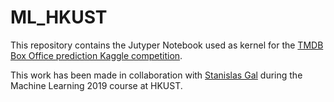 # ML_HKUST

This repository contains the Jutyper Notebook used as kernel for the [TMDB Box Office prediction Kaggle competition](https://www.kaggle.com/c/tmdb-box-office-prediction/leaderboard). 

This work has been made in collaboration with [Stanislas Gal](https://github.com/stang-l/) during the Machine Learning 2019 course at HKUST. 


